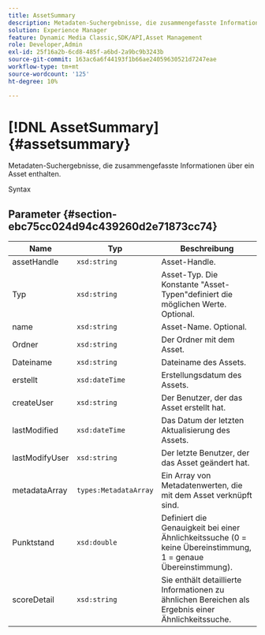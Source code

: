 ```yaml
---
title: AssetSummary
description: Metadaten-Suchergebnisse, die zusammengefasste Informationen über ein Asset enthalten.
solution: Experience Manager
feature: Dynamic Media Classic,SDK/API,Asset Management
role: Developer,Admin
exl-id: 25f16a2b-6cd8-485f-a6bd-2a9bc9b3243b
source-git-commit: 163ac6a6f44193f1b66ae24059630521d7247eae
workflow-type: tm+mt
source-wordcount: '125'
ht-degree: 10%

---
```


# [!DNL AssetSummary]{#assetsummary}

Metadaten-Suchergebnisse, die zusammengefasste Informationen über ein Asset enthalten.

Syntax

## Parameter {#section-ebc75cc024d94c439260d2e71873cc74}

| Name | Typ | Beschreibung |
|---|---|---|
| assetHandle | `xsd:string` | Asset-Handle. |
| Typ | `xsd:string` | Asset-Typ. Die Konstante &quot;Asset-Typen&quot;definiert die möglichen Werte. Optional. |
| name | `xsd:string` | Asset-Name. Optional. |
| Ordner | `xsd:string` | Der Ordner mit dem Asset. |
| Dateiname | `xsd:string` | Dateiname des Assets. |
| erstellt | `xsd:dateTime` | Erstellungsdatum des Assets. |
| createUser | `xsd:string` | Der Benutzer, der das Asset erstellt hat. |
| lastModified | `xsd:dateTime` | Das Datum der letzten Aktualisierung des Assets. |
| lastModifyUser | `xsd:string` | Der letzte Benutzer, der das Asset geändert hat. |
| metadataArray | `types:MetadataArray` | Ein Array von Metadatenwerten, die mit dem Asset verknüpft sind. |
| Punktstand | `xsd:double` | Definiert die Genauigkeit bei einer Ähnlichkeitssuche (0 = keine Übereinstimmung, 1 = genaue Übereinstimmung). |
| scoreDetail | `xsd:string` | Sie enthält detaillierte Informationen zu ähnlichen Bereichen als Ergebnis einer Ähnlichkeitssuche. |
